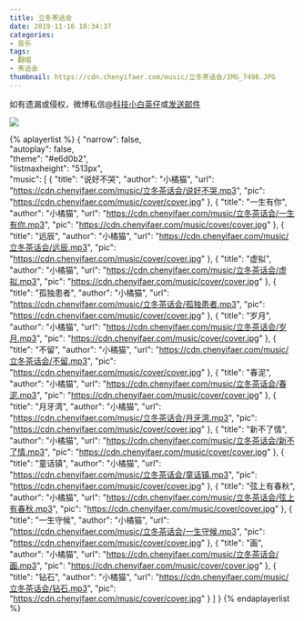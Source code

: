 ```yaml
---
title: 立冬茶话会
date: 2019-11-16 10:34:37
categories:
- 音乐
tags:
- 翻唱
- 茶话会
thumbnail: https://cdn.chenyifaer.com/music/立冬茶话会/IMG_7496.JPG
---
```


如有遗漏或侵权，微博私信@<a href="https://weibo.com/kjxbyz" target="_blank">科技小白英仔</a>或<a href="mailto:me@chenyifaer.com" target="_blank">发送邮件</a>

![](https://cdn.chenyifaer.com/music/立冬茶话会/IMG_7496.JPG)

<!--more-->

{% aplayerlist %}
{
    "narrow": false,                          
    "autoplay": false,                         
    "theme": "#e6d0b2",	  
    "listmaxheight": "513px",                    
    "music": [
        {
            "title": "说好不哭",
            "author": "小橘猫",
            "url": "https://cdn.chenyifaer.com/music/立冬茶话会/说好不哭.mp3",
            "pic": "https://cdn.chenyifaer.com/music/cover/cover.jpg"
        },
        {
            "title": "一生有你",
            "author": "小橘猫",
            "url": "https://cdn.chenyifaer.com/music/立冬茶话会/一生有你.mp3",
            "pic": "https://cdn.chenyifaer.com/music/cover/cover.jpg"
        },
        {
            "title": "远辰",
            "author": "小橘猫",
            "url": "https://cdn.chenyifaer.com/music/立冬茶话会/远辰.mp3",
            "pic": "https://cdn.chenyifaer.com/music/cover/cover.jpg"
        },
        {
            "title": "虚拟",
            "author": "小橘猫",
            "url": "https://cdn.chenyifaer.com/music/立冬茶话会/虚拟.mp3",
            "pic": "https://cdn.chenyifaer.com/music/cover/cover.jpg"
        },
        {
            "title": "孤独患者",
            "author": "小橘猫",
            "url": "https://cdn.chenyifaer.com/music/立冬茶话会/孤独患者.mp3",
            "pic": "https://cdn.chenyifaer.com/music/cover/cover.jpg"
        },
        {
            "title": "岁月",
            "author": "小橘猫",
            "url": "https://cdn.chenyifaer.com/music/立冬茶话会/岁月.mp3",
            "pic": "https://cdn.chenyifaer.com/music/cover/cover.jpg"
        },
        {
            "title": "不留",
            "author": "小橘猫",
            "url": "https://cdn.chenyifaer.com/music/立冬茶话会/不留.mp3",
            "pic": "https://cdn.chenyifaer.com/music/cover/cover.jpg"
        },
        {
            "title": "春泥",
            "author": "小橘猫",
            "url": "https://cdn.chenyifaer.com/music/立冬茶话会/春泥.mp3",
            "pic": "https://cdn.chenyifaer.com/music/cover/cover.jpg"
        },
        {
            "title": "月牙湾",
            "author": "小橘猫",
            "url": "https://cdn.chenyifaer.com/music/立冬茶话会/月牙湾.mp3",
            "pic": "https://cdn.chenyifaer.com/music/cover/cover.jpg"
        },
        {
            "title": "新不了情",
            "author": "小橘猫",
            "url": "https://cdn.chenyifaer.com/music/立冬茶话会/新不了情.mp3",
            "pic": "https://cdn.chenyifaer.com/music/cover/cover.jpg"
        },
        {
            "title": "童话镇",
            "author": "小橘猫",
            "url": "https://cdn.chenyifaer.com/music/立冬茶话会/童话镇.mp3",
            "pic": "https://cdn.chenyifaer.com/music/cover/cover.jpg"
        },
        {
            "title": "弦上有春秋",
            "author": "小橘猫",
            "url": "https://cdn.chenyifaer.com/music/立冬茶话会/弦上有春秋.mp3",
            "pic": "https://cdn.chenyifaer.com/music/cover/cover.jpg"
        },
        {
            "title": "一生守候",
            "author": "小橘猫",
            "url": "https://cdn.chenyifaer.com/music/立冬茶话会/一生守候.mp3",
            "pic": "https://cdn.chenyifaer.com/music/cover/cover.jpg"
        },
        {
            "title": "画",
            "author": "小橘猫",
            "url": "https://cdn.chenyifaer.com/music/立冬茶话会/画.mp3",
            "pic": "https://cdn.chenyifaer.com/music/cover/cover.jpg"
        },
        {
            "title": "钻石",
            "author": "小橘猫",
            "url": "https://cdn.chenyifaer.com/music/立冬茶话会/钻石.mp3",
            "pic": "https://cdn.chenyifaer.com/music/cover/cover.jpg"
        }
    ]
}
{% endaplayerlist %}
